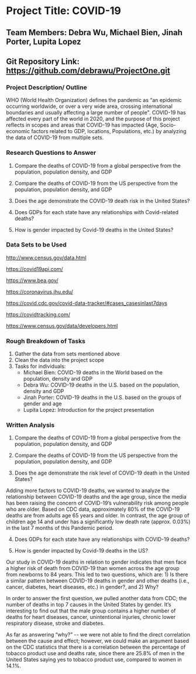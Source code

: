 # Project Title: COVID-19

## Team Members: Debra Wu, Michael Bien, Jinah Porter, Lupita Lopez
## Git Repository Link: https://github.com/debrawu/ProjectOne.git

### Project Description/ Outline

WHO (World Health Organization) defines the pandemic as “an epidemic occurring worldwide, or over a very wide area, crossing international boundaries and usually affecting a large number of people". COVID-19 has affected every part of the world in 2020, and the purpose of this project reflects in scopes and areas that COVID-19 has impacted (Age, Socio-economic factors related to GDP, locations, Populations, etc.) by analyzing the data of COVID-19 from multiple sets.  

### Research Questions to Answer
  1) Compare the deaths of COVID-19 from a global perspective from the population, population density, and GDP
  
  2) Compare the deaths of COVID-19 from the US perspective from the population, population density, and GDP 
  
  3) Does the age demonstrate the COVID-19 death risk in the United States?
  
  4) Does GDPs for each state have any relationships with Covid-related deaths?
  
  5) How is gender impacted by Covid-19 deaths in the United States?
  
### Data Sets to be Used
http://www.census.gov/data.html

https://covid19api.com/

https://www.bea.gov/

https://coronavirus.jhu.edu/

https://covid.cdc.gov/covid-data-tracker/#cases_casesinlast7days

https://covidtracking.com/

https://www.census.gov/data/developers.html

### Rough Breakdown of Tasks
  1) Gather the data from sets mentioned above
  2) Clean the data into the project scope
  3) Tasks for individuals:
      - Michael Bien: COVID-19 deaths in the World based on the population, density and GDP 
      - Debra Wu: COVID-19 deaths in the U.S. based on the population, density and GDP
      - Jinah Porter: COVID-19 deaths in the U.S. based on the groups of gender and age 
      - Lupita Lopez: Introduction for the project presentation 

### Written Analysis
  1) Compare the deaths of COVID-19 from a global perspective from the population, population density, and GDP
  
  2) Compare the deaths of COVID-19 from the US perspective from the population, population density, and GDP 
  
  3) Does the age demonstrate the risk level of COVID-19 death in the United States?
    
   Adding more factors to COVID-19 deaths, we wanted to analyze the relationship between COVID-19 deaths and the age group, since the media has been raising the concern of COVID-19’s vulnerability risk among people who are older. Based on CDC data, approximately 80% of the COVID-19 deaths are from adults age 65 years and older. In contrast, the age group of children age 14 and under has a significantly low death rate (approx. 0.03%) in the last 7 months of this Pandemic period.   
    
  4) Does GDPs for each state have any relationships with COVID-19 deaths?
  
  5) How is gender impacted by Covid-19 deaths in the US?
  
   Our study in COVID-19 deaths in relation to gender indicates that men face a higher risk of death from COVID-19 than women across the age group from newborns to 84 years. This led to two questions, which are:  1) Is there a similar pattern between COVID-19 deaths in gender and other deaths (i.e., cancer, diabetes, heart diseases, etc.) in gender?, and 2) Why? 
    
   In order to answer the first question, we pulled another data from CDC; the number of deaths in top 7 causes in the United States by gender. It’s interesting to find out that the male group contains a higher number of deaths for heart diseases, cancer, unintentional injuries, chronic lower respiratory disease, stroke and diabetes. 
    
   As far as answering “why?” -- we were not able to find the direct correlation between the cause and effect; however, we could make an argument based on the CDC statistics that there is a correlation between the percentage of tobacco product use and deaths rate, since there are 25.8% of men in the United States saying yes to tobacco product use, compared to women in 14.1%. 



  
